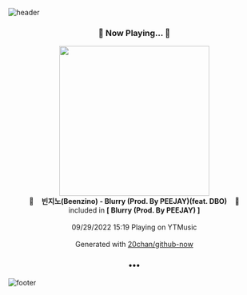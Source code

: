 ![header](https://capsule-render.vercel.app/api?type=wave&height=170&section=header&text=Hi.%20I'm%20SHIFT&fontColor=090707&fontAlignX=45&fontAlignY=65&fontSize=100)

<h3 align="center">🎵 Now Playing... 🎵</h3>
<p align="center">
  <a href="https://music.youtube.com/watch?v=ZCeoXkvME3I">
    <img width="300" src="https://lh3.googleusercontent.com/erPkpg4qaUlKX7PY2gc_vkgwDY3YAuIQQOrdBkpGyrQKu97ns9KsOV9AM6A-bzUOqwHmery3h1Vzjef7">
  </a>
  <br>
  🎵&nbsp&nbsp&nbsp <b>빈지노(Beenzino) - Blurry (Prod. By PEEJAY)(feat. DBO)</b> &nbsp&nbsp&nbsp🎵
  <br>
  included in <b>[ Blurry (Prod. By PEEJAY) ]</b>
  
  <br />
  <br />
  09/29/2022 15:19 Playing on YTMusic
  <br />
  <br />
  Generated with <a href="https://github.com/20chan/github-now">20chan/github-now</a>
</p>

<h3 align="center">•••</h3>

![footer](https://capsule-render.vercel.app/api?type=wave&height=150&section=footer)
